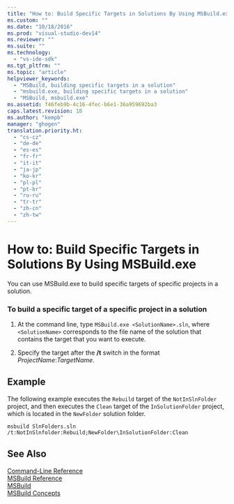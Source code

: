 ```yaml
---
title: "How to: Build Specific Targets in Solutions By Using MSBuild.exe"
ms.custom: ""
ms.date: "10/18/2016"
ms.prod: "visual-studio-dev14"
ms.reviewer: ""
ms.suite: ""
ms.technology: 
  - "vs-ide-sdk"
ms.tgt_pltfrm: ""
ms.topic: "article"
helpviewer_keywords: 
  - "MSBuild, building specific targets in a solution"
  - "msbuild.exe, building specific targets in a solution"
  - "MSBuild, msbuild.exe"
ms.assetid: f46feb9b-4c16-4fec-b6e1-36a959692ba3
caps.latest.revision: 10
ms.author: "kempb"
manager: "ghogen"
translation.priority.ht: 
  - "cs-cz"
  - "de-de"
  - "es-es"
  - "fr-fr"
  - "it-it"
  - "ja-jp"
  - "ko-kr"
  - "pl-pl"
  - "pt-br"
  - "ru-ru"
  - "tr-tr"
  - "zh-cn"
  - "zh-tw"
---
```

# How to: Build Specific Targets in Solutions By Using MSBuild.exe
You can use MSBuild.exe to build specific targets of specific projects in a solution.  
  
### To build a specific target of a specific project in a solution  
  
1.  At the command line, type `MSBuild.exe <SolutionName>.sln`, where `<SolutionName>` corresponds to the file name of the solution that contains the target that you want to execute.  
  
2.  Specify the target after the **/t** switch in the format *ProjectName*:*TargetName*.  
  
## Example  
 The following example executes the `Rebuild` target of the `NotInSlnFolder` project, and then executes the `Clean` target of the `InSolutionFolder` project, which is located in the `NewFolder` solution folder.  
  
```  
msbuild SlnFolders.sln /t:NotInSlnfolder:Rebuild;NewFolder\InSolutionFolder:Clean  
```  
  
## See Also  
 [Command-Line Reference](../reference/msbuild-command-line-reference.md)   
 [MSBuild Reference](../reference/msbuild-reference.md)   
 [ MSBuild](../reference/msbuild1.md)  
 [MSBuild Concepts](../reference/msbuild-concepts.md)